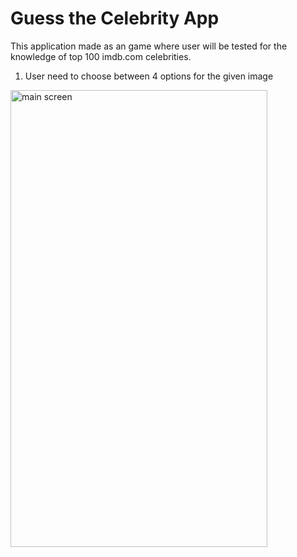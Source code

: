 # Guess the Celebrity App
This application made as an game where user will be tested for the knowledge of top 100 imdb.com celebrities.
1. User need to choose between 4 options for the given image 
<img src="C:\Users\Krypto\Desktop\GuessTheCeleb1.png" alt="main screen" width="411" height="731">
